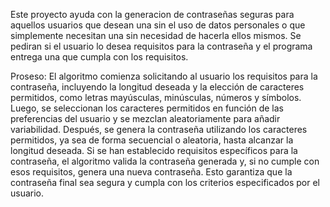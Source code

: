 Este proyecto ayuda con la generacion de contraseñas seguras para aquellos usuarios que desean una sin el uso de datos personales o que simplemente necesitan una sin necesidad de hacerla ellos mismos. Se pediran si el usuario lo desea requisitos para la contraseña y el programa entrega una que cumpla con los requisitos.


Proseso:
El algoritmo comienza solicitando al usuario los requisitos para la contraseña, incluyendo la longitud deseada y la elección de caracteres permitidos, como letras mayúsculas, minúsculas, números y símbolos. Luego, se seleccionan los caracteres permitidos en función de las preferencias del usuario y se mezclan aleatoriamente para añadir variabilidad. Después, se genera la contraseña utilizando los caracteres permitidos, ya sea de forma secuencial o aleatoria, hasta alcanzar la longitud deseada. Si se han establecido requisitos específicos para la contraseña, el algoritmo valida la contraseña generada y, si no cumple con esos requisitos, genera una nueva contraseña. Esto garantiza que la contraseña final sea segura y cumpla con los criterios especificados por el usuario.



